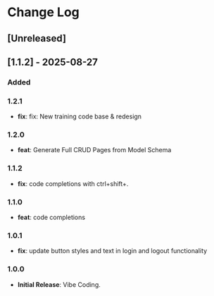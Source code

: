 # Change Log

## [Unreleased]

## [1.1.2] - 2025-08-27

### Added

### 1.2.1
- **fix**: fix: New training code base & redesign

### 1.2.0
- **feat**: Generate Full CRUD Pages from Model Schema

### 1.1.2
- **fix**: code completions with ctrl+shift+.

### 1.1.0
- **feat**: code completions

### 1.0.1
- **fix**: update button styles and text in login and logout functionality

### 1.0.0
- **Initial Release**: Vibe Coding.